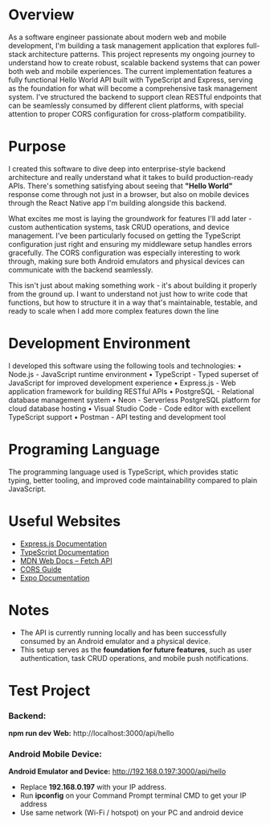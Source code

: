 
# **Overview**
As a software engineer passionate about modern web and mobile development, I'm building a task management application that explores full-stack architecture patterns. This project represents my ongoing journey to understand how to create robust, scalable backend systems that can power both web and mobile experiences.
The current implementation features a fully functional Hello World API built with TypeScript and Express, serving as the foundation for what will become a comprehensive task management system. I've structured the backend to support clean RESTful endpoints that can be seamlessly consumed by different client platforms, with special attention to proper CORS configuration for cross-platform compatibility.

# **Purpose**
I created this software to dive deep into enterprise-style backend architecture and really understand what it takes to build production-ready APIs. There's something satisfying about seeing that **"Hello World"** response come through not just in a browser, but also on mobile devices through the React Native app I'm building alongside this backend.

What excites me most is laying the groundwork for features I'll add later - custom authentication systems, task CRUD operations, and device management. I've been particularly focused on getting the TypeScript configuration just right and ensuring my middleware setup handles errors gracefully. The CORS configuration was especially interesting to work through, making sure both Android emulators and physical devices can communicate with the backend seamlessly.

This isn't just about making something work - it's about building it properly from the ground up. I want to understand not just how to write code that functions, but how to structure it in a way that's maintainable, testable, and ready to scale when I add more complex features down the line

# **Development Environment**
I developed this software using the following tools and technologies:
•	Node.js - JavaScript runtime environment
•	TypeScript - Typed superset of JavaScript for improved development experience
•	Express.js - Web application framework for building RESTful APIs
•	PostgreSQL - Relational database management system
•	Neon - Serverless PostgreSQL platform for cloud database hosting
•	Visual Studio Code - Code editor with excellent TypeScript support
•	Postman - API testing and development tool

# **Programing Language**
The programming language used is TypeScript, which provides static typing, better tooling, and improved code maintainability compared to plain JavaScript.

# **Useful Websites**
* [Express.js Documentation](https://expressjs.com/)
* [TypeScript Documentation](https://www.typescriptlang.org/docs/)
* [MDN Web Docs – Fetch API](https://developer.mozilla.org/en-US/docs/Web/API/Fetch_API)
* [CORS Guide](https://developer.mozilla.org/en-US/docs/Web/HTTP/CORS)
* [Expo Documentation](https://docs.expo.dev/)

# **Notes**
- The API is currently running locally and has been successfully consumed by an Android  emulator and a physical device.
- This setup serves as the **foundation for future features**, such as user authentication, task CRUD operations, and mobile push notifications.

# **Test Project**
### Backend: 
**npm run dev**
**Web:** http://localhost:3000/api/hello

### Android Mobile Device:
**Android Emulator and Device:** http://192.168.0.197:3000/api/hello
- Replace **192.168.0.197** with your IP address. 
- Run **ipconfig** on your Command Prompt terminal CMD to get your IP address 
- Use same network (Wi-Fi / hotspot) on your PC and android device
